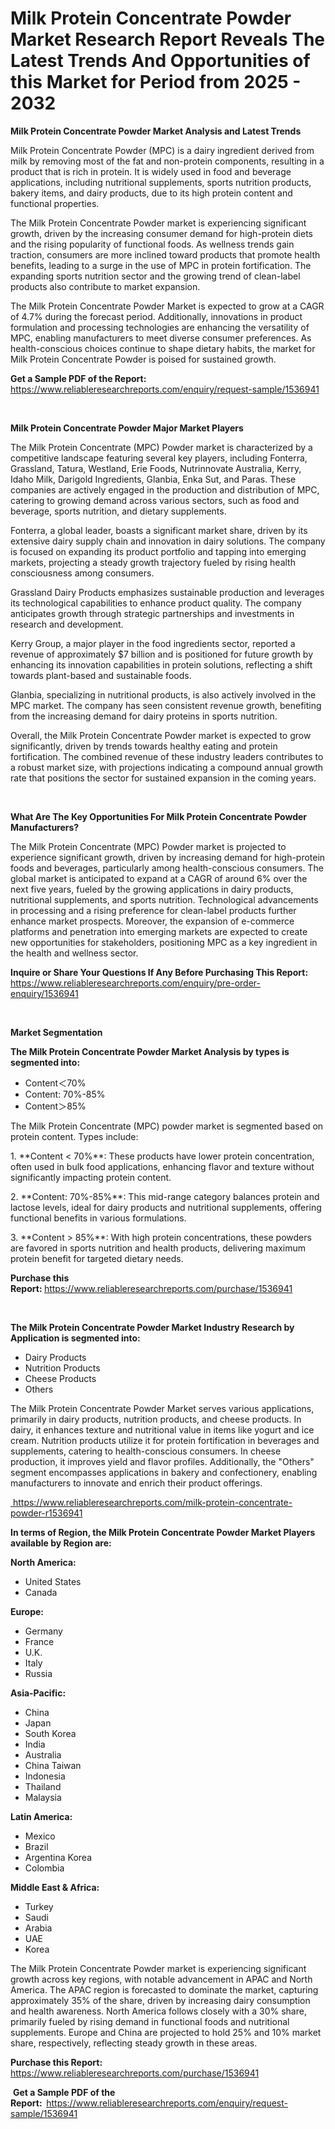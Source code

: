<p><h1>Milk Protein Concentrate Powder Market Research Report Reveals The Latest Trends And Opportunities of this Market for Period from 2025 - 2032</h1></p><p><strong>Milk Protein Concentrate Powder Market Analysis and Latest Trends</strong></p>
<p><p>Milk Protein Concentrate Powder (MPC) is a dairy ingredient derived from milk by removing most of the fat and non-protein components, resulting in a product that is rich in protein. It is widely used in food and beverage applications, including nutritional supplements, sports nutrition products, bakery items, and dairy products, due to its high protein content and functional properties.</p><p>The Milk Protein Concentrate Powder market is experiencing significant growth, driven by the increasing consumer demand for high-protein diets and the rising popularity of functional foods. As wellness trends gain traction, consumers are more inclined toward products that promote health benefits, leading to a surge in the use of MPC in protein fortification. The expanding sports nutrition sector and the growing trend of clean-label products also contribute to market expansion.</p><p>The Milk Protein Concentrate Powder Market is expected to grow at a CAGR of 4.7% during the forecast period. Additionally, innovations in product formulation and processing technologies are enhancing the versatility of MPC, enabling manufacturers to meet diverse consumer preferences. As health-conscious choices continue to shape dietary habits, the market for Milk Protein Concentrate Powder is poised for sustained growth.</p></p>
<p><strong>Get a Sample PDF of the Report:&nbsp;</strong> <a href="https://www.reliableresearchreports.com/enquiry/request-sample/1536941?utm_campaign=24&utm_medium=2&utm_source=Github&utm_content=ia&utm_term=19042025&utm_id=milk-protein-concentrate-powder">https://www.reliableresearchreports.com/enquiry/request-sample/1536941</a></p>
<p>&nbsp;</p>
<p><strong>Milk Protein Concentrate Powder Major Market Players</strong></p>
<p><p>The Milk Protein Concentrate (MPC) Powder market is characterized by a competitive landscape featuring several key players, including Fonterra, Grassland, Tatura, Westland, Erie Foods, Nutrinnovate Australia, Kerry, Idaho Milk, Darigold Ingredients, Glanbia, Enka Sut, and Paras. These companies are actively engaged in the production and distribution of MPC, catering to growing demand across various sectors, such as food and beverage, sports nutrition, and dietary supplements.</p><p>Fonterra, a global leader, boasts a significant market share, driven by its extensive dairy supply chain and innovation in dairy solutions. The company is focused on expanding its product portfolio and tapping into emerging markets, projecting a steady growth trajectory fueled by rising health consciousness among consumers.</p><p>Grassland Dairy Products emphasizes sustainable production and leverages its technological capabilities to enhance product quality. The company anticipates growth through strategic partnerships and investments in research and development.</p><p>Kerry Group, a major player in the food ingredients sector, reported a revenue of approximately $7 billion and is positioned for future growth by enhancing its innovation capabilities in protein solutions, reflecting a shift towards plant-based and sustainable foods.</p><p>Glanbia, specializing in nutritional products, is also actively involved in the MPC market. The company has seen consistent revenue growth, benefiting from the increasing demand for dairy proteins in sports nutrition.</p><p>Overall, the Milk Protein Concentrate Powder market is expected to grow significantly, driven by trends towards healthy eating and protein fortification. The combined revenue of these industry leaders contributes to a robust market size, with projections indicating a compound annual growth rate that positions the sector for sustained expansion in the coming years.</p></p>
<p>&nbsp;</p>
<p><strong>What Are The Key Opportunities For Milk Protein Concentrate Powder Manufacturers?</strong></p>
<p><p>The Milk Protein Concentrate (MPC) Powder market is projected to experience significant growth, driven by increasing demand for high-protein foods and beverages, particularly among health-conscious consumers. The global market is anticipated to expand at a CAGR of around 6% over the next five years, fueled by the growing applications in dairy products, nutritional supplements, and sports nutrition. Technological advancements in processing and a rising preference for clean-label products further enhance market prospects. Moreover, the expansion of e-commerce platforms and penetration into emerging markets are expected to create new opportunities for stakeholders, positioning MPC as a key ingredient in the health and wellness sector.</p></p>
<p><strong>Inquire or Share Your Questions If Any Before Purchasing This Report:</strong> <a href="https://www.reliableresearchreports.com/enquiry/pre-order-enquiry/1536941?utm_campaign=24&utm_medium=2&utm_source=Github&utm_content=ia&utm_term=19042025&utm_id=milk-protein-concentrate-powder">https://www.reliableresearchreports.com/enquiry/pre-order-enquiry/1536941</a></p>
<p>&nbsp;</p>
<p><strong>Market Segmentation</strong></p>
<p><strong>The Milk Protein Concentrate Powder Market Analysis by types is segmented into:</strong></p>
<p><ul><li>Content＜70%</li><li>Content: 70%-85%</li><li>Content＞85%</li></ul></p>
<p><p>The Milk Protein Concentrate (MPC) powder market is segmented based on protein content. Types include: </p><p>1. **Content < 70%**: These products have lower protein concentration, often used in bulk food applications, enhancing flavor and texture without significantly impacting protein content. </p><p>   </p><p>2. **Content: 70%-85%**: This mid-range category balances protein and lactose levels, ideal for dairy products and nutritional supplements, offering functional benefits in various formulations. </p><p>3. **Content > 85%**: With high protein concentrations, these powders are favored in sports nutrition and health products, delivering maximum protein benefit for targeted dietary needs.</p></p>
<p><strong>Purchase this Report:&nbsp;</strong><a href="https://www.reliableresearchreports.com/purchase/1536941?utm_campaign=24&utm_medium=2&utm_source=Github&utm_content=ia&utm_term=19042025&utm_id=milk-protein-concentrate-powder">https://www.reliableresearchreports.com/purchase/1536941</a></p>
<p>&nbsp;</p>
<p><strong>The Milk Protein Concentrate Powder Market Industry Research by Application is segmented into:</strong></p>
<p><ul><li>Dairy Products</li><li>Nutrition Products</li><li>Cheese Products</li><li>Others</li></ul></p>
<p><p>The Milk Protein Concentrate Powder Market serves various applications, primarily in dairy products, nutrition products, and cheese products. In dairy, it enhances texture and nutritional value in items like yogurt and ice cream. Nutrition products utilize it for protein fortification in beverages and supplements, catering to health-conscious consumers. In cheese production, it improves yield and flavor profiles. Additionally, the "Others" segment encompasses applications in bakery and confectionery, enabling manufacturers to innovate and enrich their product offerings.</p></p>
<p><a href="https://www.reliableresearchreports.com/milk-protein-concentrate-powder-r1536941?utm_campaign=24&utm_medium=2&utm_source=Github&utm_content=ia&utm_term=19042025&utm_id=milk-protein-concentrate-powder">&nbsp;https://www.reliableresearchreports.com/milk-protein-concentrate-powder-r1536941</a></p>
<p><strong>In terms of Region, the Milk Protein Concentrate Powder Market Players available by Region are:</strong></p>
<p>
    <p> <strong> North America: </strong>
        <ul>
            <li>United States</li>
            <li>Canada</li>
        </ul>
        </p> 
    <p> <strong> Europe: </strong>
        <ul>
            <li>Germany</li>
            <li>France</li>
            <li>U.K.</li>
            <li>Italy</li>
            <li>Russia</li>
        </ul>
        </p> 
    <p> <strong> Asia-Pacific: </strong>
        <ul>
            <li>China</li>
            <li>Japan</li>
            <li>South Korea</li>
            <li>India</li>
            <li>Australia</li>
            <li>China Taiwan</li>
            <li>Indonesia</li>
            <li>Thailand</li>
            <li>Malaysia</li>
        </ul>
        </p> 
    <p> <strong> Latin America: </strong>
        <ul>
            <li>Mexico</li>
            <li>Brazil</li>
            <li>Argentina Korea</li>
            <li>Colombia</li>
        </ul>
        </p> 
    <p> <strong> Middle East & Africa: </strong>
        <ul>
            <li>Turkey</li>
            <li>Saudi</li>
            <li>Arabia</li>
            <li>UAE</li>
            <li>Korea</li>
        </ul>
    </p>
    </p>
<p><p>The Milk Protein Concentrate Powder market is experiencing significant growth across key regions, with notable advancement in APAC and North America. The APAC region is forecasted to dominate the market, capturing approximately 35% of the share, driven by increasing dairy consumption and health awareness. North America follows closely with a 30% share, primarily fueled by rising demand in functional foods and nutritional supplements. Europe and China are projected to hold 25% and 10% market share, respectively, reflecting steady growth in these areas.</p></p>
<p><strong>Purchase this Report: </strong><a href="https://www.reliableresearchreports.com/purchase/1536941?utm_campaign=24&utm_medium=2&utm_source=Github&utm_content=ia&utm_term=19042025&utm_id=milk-protein-concentrate-powder">https://www.reliableresearchreports.com/purchase/1536941</a></p>
<p>&nbsp;<strong>Get a Sample PDF of the Report:&nbsp;&nbsp;</strong><a href="https://www.reliableresearchreports.com/enquiry/request-sample/1536941?utm_campaign=24&utm_medium=2&utm_source=Github&utm_content=ia&utm_term=19042025&utm_id=milk-protein-concentrate-powder">https://www.reliableresearchreports.com/enquiry/request-sample/1536941</a></p>
<p><strong></strong></p>
<p><p></p><p></p><p></p></p>